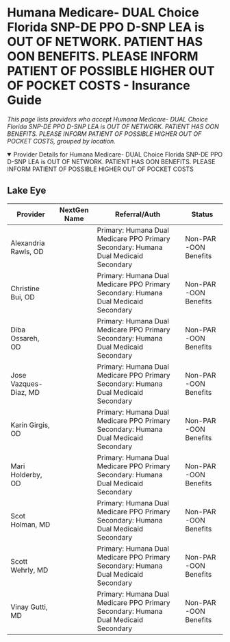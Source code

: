 # Humana Medicare- DUAL Choice Florida SNP-DE PPO D-SNP LEA is OUT OF NETWORK. PATIENT HAS OON BENEFITS. PLEASE INFORM PATIENT OF POSSIBLE HIGHER OUT OF POCKET COSTS - Insurance Guide

*This page lists providers who accept Humana Medicare- DUAL Choice Florida SNP-DE PPO D-SNP LEA is OUT OF NETWORK. PATIENT HAS OON BENEFITS. PLEASE INFORM PATIENT OF POSSIBLE HIGHER OUT OF POCKET COSTS, grouped by location.*

<details open><summary>Provider Details for Humana Medicare- DUAL Choice Florida SNP-DE PPO D-SNP LEA is OUT OF NETWORK. PATIENT HAS OON BENEFITS. PLEASE INFORM PATIENT OF POSSIBLE HIGHER OUT OF POCKET COSTS</summary>

## Lake Eye 

| Provider | NextGen Name | Referral/Auth | Status |
|----------|-------------|--------------|--------|
| Alexandria Rawls, OD |  | Primary: Humana Dual Medicare PPO Primary                                                 Secondary: Humana Dual Medicaid Secondary | Non-PAR -OON Benefits |
| Christine Bui, OD |  | Primary: Humana Dual Medicare PPO Primary                                                 Secondary: Humana Dual Medicaid Secondary | Non-PAR -OON Benefits |
| Diba Ossareh, OD |  | Primary: Humana Dual Medicare PPO Primary                                                 Secondary: Humana Dual Medicaid Secondary | Non-PAR -OON Benefits |
| Jose Vazques-Diaz, MD |  | Primary: Humana Dual Medicare PPO Primary                                                 Secondary: Humana Dual Medicaid Secondary | Non-PAR -OON Benefits |
| Karin Girgis, OD |  | Primary: Humana Dual Medicare PPO Primary                                                 Secondary: Humana Dual Medicaid Secondary | Non-PAR -OON Benefits |
| Mari Holderby, OD |  | Primary: Humana Dual Medicare PPO Primary                                                 Secondary: Humana Dual Medicaid Secondary | Non-PAR -OON Benefits |
| Scot Holman, MD |  | Primary: Humana Dual Medicare PPO Primary                                                 Secondary: Humana Dual Medicaid Secondary | Non-PAR -OON Benefits |
| Scott Wehrly, MD |  | Primary: Humana Dual Medicare PPO Primary                                                 Secondary: Humana Dual Medicaid Secondary | Non-PAR -OON Benefits |
| Vinay Gutti, MD |  | Primary: Humana Dual Medicare PPO Primary                                                 Secondary: Humana Dual Medicaid Secondary | Non-PAR -OON Benefits |

</details>

